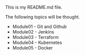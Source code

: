 This is my README.md file.

The following topics will be thought.

- Module01 - Git and Github
- Module02 - Jenkins
- Module03 - Terraform
- Module04 - Kubernetes
- Module05 - Docker
